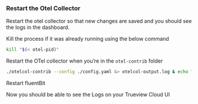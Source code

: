 ### Restart the Otel Collector

Restart the otel collector so that new changes are saved and you should see the logs in the dashboard.

Kill the process if it was already running using the below command
```bash
kill "$(< otel-pid)"
```

Restart the OTel collector when you’re in the `otel-contrib` folder
```bash
./otelcol-contrib --config ./config.yaml &> otelcol-output.log & echo "$!" > otel-pid
```

Restart fluentBit 

Now you should be able to see the Logs on your Trueview Cloud UI
